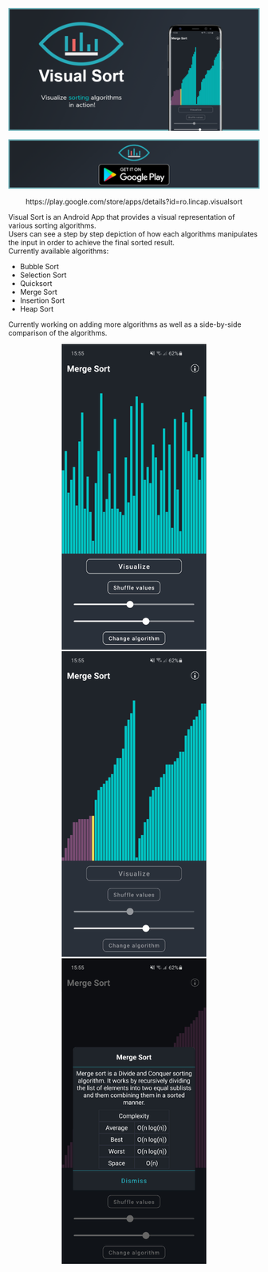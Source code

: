 <p align="center"> <img src="Design Documents/Banner.png"/> </p> 
<p align="center"> <img src="Design Documents/googleplay.png" href="https://play.google.com/store/apps/details?id=ro.lincap.visualsort"/> </p>
<p align="center"> https://play.google.com/store/apps/details?id=ro.lincap.visualsort </p> 

Visual Sort is an Android App that provides a visual representation of various sorting algorithms. <br/>
Users can see a step by step depiction of how each algorithms manipulates the input in order to achieve the final sorted result. <br/>
Currently available algorithms:

* Bubble Sort <br/>
* Selection Sort <br/>
* Quicksort <br/>
* Merge Sort <br/>
* Insertion Sort <br/>
* Heap Sort <br/>

Currently working on adding more algorithms as well as a side-by-side comparison of the algorithms.

<p align="center"> <img src="Design Documents/Screenshot_base.jpg" width=290px/>   <img src="Design Documents/Screenshot_sorting.jpg" width=290px/>   <img src="Design Documents/Screenshot_info.jpg" width=290px/> </p>
